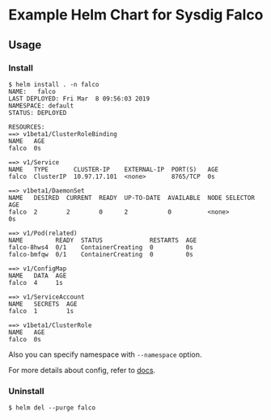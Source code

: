 # Example Helm Chart for Sysdig Falco

## Usage

### Install

```
$ helm install . -n falco
NAME:   falco
LAST DEPLOYED: Fri Mar  8 09:56:03 2019
NAMESPACE: default
STATUS: DEPLOYED

RESOURCES:
==> v1beta1/ClusterRoleBinding
NAME   AGE
falco  0s

==> v1/Service
NAME   TYPE       CLUSTER-IP    EXTERNAL-IP  PORT(S)   AGE
falco  ClusterIP  10.97.17.101  <none>       8765/TCP  0s

==> v1beta1/DaemonSet
NAME   DESIRED  CURRENT  READY  UP-TO-DATE  AVAILABLE  NODE SELECTOR  AGE
falco  2        2        0      2           0          <none>         0s

==> v1/Pod(related)
NAME         READY  STATUS             RESTARTS  AGE
falco-8hws4  0/1    ContainerCreating  0         0s
falco-bmfqw  0/1    ContainerCreating  0         0s

==> v1/ConfigMap
NAME   DATA  AGE
falco  4     1s

==> v1/ServiceAccount
NAME   SECRETS  AGE
falco  1        1s

==> v1beta1/ClusterRole
NAME   AGE
falco  0s
```

Also you can specify namespace with `--namespace` option.


For more details about config, refer to [docs](../k8s-using-daemonset/README.md).

### Uninstall

```
$ helm del --purge falco
```
